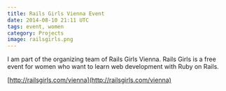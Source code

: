 ```yaml
---
title: Rails Girls Vienna Event
date: 2014-08-10 21:11 UTC
tags: event, women
category: Projects
image: railsgirls.png
---
```


I am part of the organizing team of Rails Girls Vienna. Rails Girls is a free event for women who want to learn web development with Ruby on Rails.

<span class="entypo-address"></span>[http://railsgirls.com/vienna](http://railsgirls.com/vienna)
